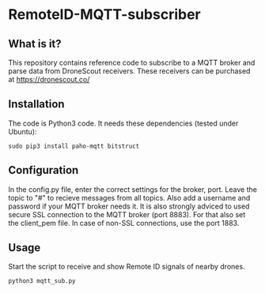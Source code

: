 # RemoteID-MQTT-subscriber

## What is it?
This repository contains reference code to subscribe to a MQTT broker and parse data from DroneScout receivers. These receivers can be purchased at https://dronescout.co/

## Installation
The code is Python3 code. It needs these dependencies (tested under Ubuntu):

```
sudo pip3 install paho-mqtt bitstruct 
```

## Configuration
In the config.py file, enter the correct settings for the broker, port. Leave the topic to "#" to recieve messages from all topics. Also add a username and password if your MQTT broker needs it. It is also strongly adviced to used secure SSL connection to the MQTT broker (port 8883). For that also set the client_pem file. In case of non-SSL connections, use the port 1883.

## Usage
Start the script to receive and show Remote ID signals of nearby drones.

```
python3 mqtt_sub.py
```
